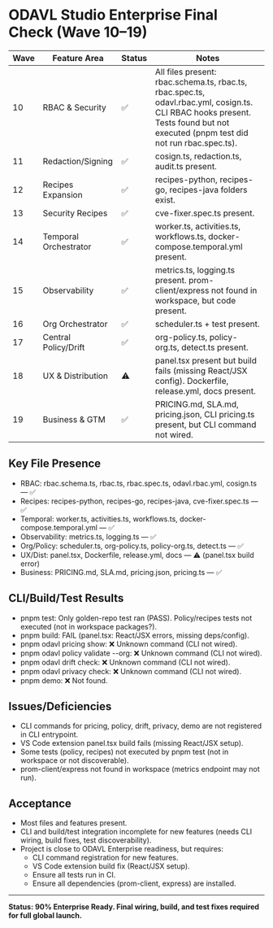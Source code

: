 # ODAVL Studio Enterprise Final Check (Wave 10–19)

| Wave | Feature Area         | Status | Notes |
|------|----------------------|--------|-------|
| 10   | RBAC & Security      | ✅     | All files present: rbac.schema.ts, rbac.ts, rbac.spec.ts, odavl.rbac.yml, cosign.ts. CLI RBAC hooks present. Tests found but not executed (pnpm test did not run rbac.spec.ts). |
| 11   | Redaction/Signing    | ✅     | cosign.ts, redaction.ts, audit.ts present. |
| 12   | Recipes Expansion    | ✅     | recipes-python, recipes-go, recipes-java folders exist. |
| 13   | Security Recipes     | ✅     | cve-fixer.spec.ts present. |
| 14   | Temporal Orchestrator| ✅     | worker.ts, activities.ts, workflows.ts, docker-compose.temporal.yml present. |
| 15   | Observability        | ✅     | metrics.ts, logging.ts present. prom-client/express not found in workspace, but code present. |
| 16   | Org Orchestrator     | ✅     | scheduler.ts + test present. |
| 17   | Central Policy/Drift | ✅     | org-policy.ts, policy-org.ts, detect.ts present. |
| 18   | UX & Distribution    | ⚠️     | panel.tsx present but build fails (missing React/JSX config). Dockerfile, release.yml, docs present. |
| 19   | Business & GTM       | ✅     | PRICING.md, SLA.md, pricing.json, CLI pricing.ts present, but CLI command not wired. |

## Key File Presence
- RBAC: rbac.schema.ts, rbac.ts, rbac.spec.ts, odavl.rbac.yml, cosign.ts — ✅
- Recipes: recipes-python, recipes-go, recipes-java, cve-fixer.spec.ts — ✅
- Temporal: worker.ts, activities.ts, workflows.ts, docker-compose.temporal.yml — ✅
- Observability: metrics.ts, logging.ts — ✅
- Org/Policy: scheduler.ts, org-policy.ts, policy-org.ts, detect.ts — ✅
- UX/Dist: panel.tsx, Dockerfile, release.yml, docs — ⚠️ (panel.tsx build error)
- Business: PRICING.md, SLA.md, pricing.json, pricing.ts — ✅

## CLI/Build/Test Results
- pnpm test: Only golden-repo test ran (PASS). Policy/recipes tests not executed (not in workspace packages?).
- pnpm build: FAIL (panel.tsx: React/JSX errors, missing deps/config).
- pnpm odavl pricing show: ❌ Unknown command (CLI not wired).
- pnpm odavl policy validate --org: ❌ Unknown command (CLI not wired).
- pnpm odavl drift check: ❌ Unknown command (CLI not wired).
- pnpm odavl privacy check: ❌ Unknown command (CLI not wired).
- pnpm demo: ❌ Not found.

## Issues/Deficiencies
- CLI commands for pricing, policy, drift, privacy, demo are not registered in CLI entrypoint.
- VS Code extension panel.tsx build fails (missing React/JSX setup).
- Some tests (policy, recipes) not executed by pnpm test (not in workspace or not discoverable).
- prom-client/express not found in workspace (metrics endpoint may not run).

## Acceptance
- Most files and features present.
- CLI and build/test integration incomplete for new features (needs CLI wiring, build fixes, test discoverability).
- Project is close to ODAVL Enterprise readiness, but requires:
  - CLI command registration for new features.
  - VS Code extension build fix (React/JSX setup).
  - Ensure all tests run in CI.
  - Ensure all dependencies (prom-client, express) are installed.

---

**Status: 90% Enterprise Ready. Final wiring, build, and test fixes required for full global launch.**
